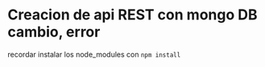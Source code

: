# Creacion de api REST con mongo DB cambio, error



recordar instalar los node_modules con  ```npm install ```
